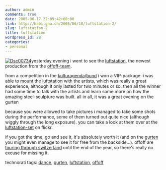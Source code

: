 ```yaml
---
author: admin
comments: true
date: 2005-06-17 22:09:42+00:00
link: http://habi.gna.ch/2005/06/18/luftstation-2/
slug: luftstation-2
title: luftstation
wordpress_id: 28
categories:
- personal
---
```



[![Dsc00734](http://habi.gna.ch/blog/images/DSC00734-tm.jpg)](http://habi.gna.ch/blog/images/DSC00734.jpg)yesterday evening i went to see the [luftstation](http://oeffoeff.ch/projects/luftstation.php), the newest production from the [offoff-team](http://oeffoeff.ch/).
  
from a competition in the [kulturagenda](http://www.kulturagenda.be/)/[bund](http://www.espace.ch/page_162.html) i won a VIP-package: i was able to [mount the luftstation](http://www.flickr.com/photos/habi/19942736/in/set-467068/) with the artists, which was really a great experience, although it only lasted for two minutes or so. then all the winner had some time to talk with the artists and learn some more on how the amazing steel-sculpture was built. all in all, it was a great evening on the gurten



because you were allowed to take pictures i managed to take some shots during the performance, some of them turned out quite nice (although wiggly through the long exposure). you can take a look at them over at the [luftstation-set](http://www.flickr.com/photos/habi/sets/467068/) on flickr.



if you got the time, go and see it, it's absolutely worth it (and on the [gurten](http://www.gurtenpark.ch/gurten) you might even manage to see it for free from the backside...). offoff are [touring through switzerland](http://oeffoeff.ch/dates/termine.php) until the end of the year, so there's really no excuse for missing it.


technorati tags: [dance](http://technorati.com/tag/dance), [gurten](http://technorati.com/tag/gurten), [luftstation](http://technorati.com/tag/luftstation), [offoff](http://technorati.com/tag/öfföff)
